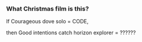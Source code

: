 ### What Christmas film is this? 

If Courageous dove solo = CODE, 

then Good intentions catch horizon explorer = ??????

